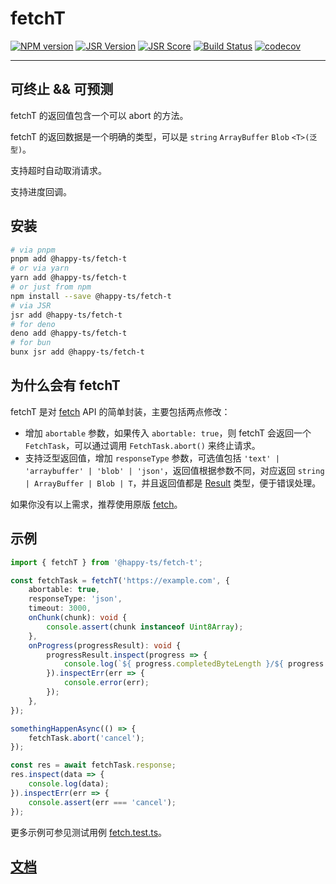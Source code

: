 # fetchT

[![NPM version](http://img.shields.io/npm/v/@happy-ts/fetch-t.svg)](https://npmjs.org/package/@happy-ts/fetch-t)
[![JSR Version](https://jsr.io/badges/@happy-ts/fetch-t)](https://jsr.io/@happy-ts/fetch-t)
[![JSR Score](https://jsr.io/badges/@happy-ts/fetch-t/score)](https://jsr.io/@happy-ts/fetch-t/score)
[![Build Status](https://github.com/jiangjie/fetch-t/actions/workflows/test.yml/badge.svg)](https://github.com/jiangjie/fetch-t/actions/workflows/test.yml)
[![codecov](https://codecov.io/gh/JiangJie/fetch-t/graph/badge.svg)](https://codecov.io/gh/JiangJie/fetch-t)

---

## 可终止 && 可预测

fetchT 的返回值包含一个可以 abort 的方法。

fetchT 的返回数据是一个明确的类型，可以是 `string` `ArrayBuffer` `Blob` `<T>(泛型)`。

支持超时自动取消请求。

支持进度回调。

## 安装

```sh
# via pnpm
pnpm add @happy-ts/fetch-t
# or via yarn
yarn add @happy-ts/fetch-t
# or just from npm
npm install --save @happy-ts/fetch-t
# via JSR
jsr add @happy-ts/fetch-t
# for deno
deno add @happy-ts/fetch-t
# for bun
bunx jsr add @happy-ts/fetch-t
```

## 为什么会有 fetchT

fetchT 是对 [fetch](https://developer.mozilla.org/en-US/docs/Web/API/Fetch_API) API 的简单封装，主要包括两点修改：

* 增加 `abortable` 参数，如果传入 `abortable: true`，则 fetchT 会返回一个 `FetchTask`，可以通过调用 `FetchTask.abort()` 来终止请求。
* 支持泛型返回值，增加 `responseType` 参数，可选值包括 `'text' | 'arraybuffer' | 'blob' | 'json'`，返回值根据参数不同，对应返回 `string | ArrayBuffer | Blob | T`，并且返回值都是 [Result](https://github.com/JiangJie/happy-rusty) 类型，便于错误处理。

如果你没有以上需求，推荐使用原版 [fetch](https://developer.mozilla.org/en-US/docs/Web/API/Fetch_API)。

## 示例

```ts
import { fetchT } from '@happy-ts/fetch-t';

const fetchTask = fetchT('https://example.com', {
    abortable: true,
    responseType: 'json',
    timeout: 3000,
    onChunk(chunk): void {
        console.assert(chunk instanceof Uint8Array);
    },
    onProgress(progressResult): void {
        progressResult.inspect(progress => {
            console.log(`${ progress.completedByteLength }/${ progress.totalByteLength }`);
        }).inspectErr(err => {
            console.error(err);
        });
    },
});

somethingHappenAsync(() => {
    fetchTask.abort('cancel');
});

const res = await fetchTask.response;
res.inspect(data => {
    console.log(data);
}).inspectErr(err => {
    console.assert(err === 'cancel');
});
```

更多示例可参见测试用例 <a href="tests/fetch.test.ts">fetch.test.ts</a>。

## [文档](docs/README.md)